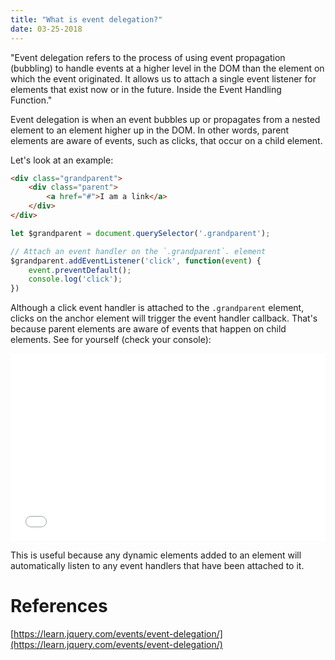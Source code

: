 ```yaml
---
title: "What is event delegation?"
date: 03-25-2018
---
```


"Event delegation refers to the process of using event propagation (bubbling) to handle events at a higher level in the DOM than the element on which the event originated. It allows us to attach a single event listener for elements that exist now or in the future. Inside the Event Handling Function."

Event delegation is when an event bubbles up or propagates from a nested element to an element higher up in the DOM. In other words, parent elements are aware of events, such as clicks, that occur on a child element.

Let's look at an example:

```html
<div class="grandparent">
    <div class="parent">
        <a href="#">I am a link</a>
    </div>
</div>
```

```js
let $grandparent = document.querySelector('.grandparent');

// Attach an event handler on the `.grandparent`. element
$grandparent.addEventListener('click', function(event) {
    event.preventDefault();
    console.log('click');
})
```

Although a click event handler is attached to the `.grandparent` element, clicks on the anchor element will trigger the event handler callback. That's because parent elements are aware of events that happen on child elements. See for yourself (check your console):

<iframe width="100%" height="300" src="//jsfiddle.net/ozywuli/3gbp215q/embedded/js,html,css,result/dark/" allowfullscreen="allowfullscreen" allowpaymentrequest frameborder="0"></iframe>

This is useful because any dynamic elements added to an element will automatically listen to any event handlers that have been attached to it.

# References

[https://learn.jquery.com/events/event-delegation/](https://learn.jquery.com/events/event-delegation/)